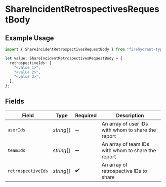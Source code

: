 # ShareIncidentRetrospectivesRequestBody

## Example Usage

```typescript
import { ShareIncidentRetrospectivesRequestBody } from "firehydrant-typescript-sdk/models/operations";

let value: ShareIncidentRetrospectivesRequestBody = {
  retrospectiveIds: [
    "<value 1>",
    "<value 2>",
    "<value 3>",
  ],
};
```

## Fields

| Field                                              | Type                                               | Required                                           | Description                                        |
| -------------------------------------------------- | -------------------------------------------------- | -------------------------------------------------- | -------------------------------------------------- |
| `userIds`                                          | *string*[]                                         | :heavy_minus_sign:                                 | An array of user IDs with whom to share the report |
| `teamIds`                                          | *string*[]                                         | :heavy_minus_sign:                                 | An array of team IDs with whom to share the report |
| `retrospectiveIds`                                 | *string*[]                                         | :heavy_check_mark:                                 | An array of retrospective IDs to share             |